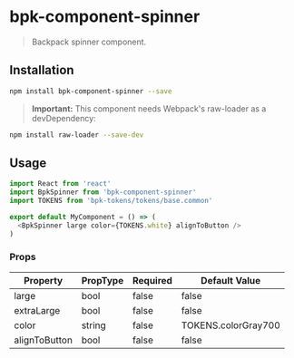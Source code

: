 # bpk-component-spinner

> Backpack spinner component.

## Installation

```sh
npm install bpk-component-spinner --save
```

> **Important:** This component needs Webpack's raw-loader as a devDependency:
```sh
npm install raw-loader --save-dev
```

## Usage

```js
import React from 'react'
import BpkSpinner from 'bpk-component-spinner'
import TOKENS from 'bpk-tokens/tokens/base.common'

export default MyComponent = () => (
  <BpkSpinner large color={TOKENS.white} alignToButton />
)
```

### Props

| Property      | PropType | Required | Default Value       |
| ------------- | -------- | -------- | ------------------- |
| large         | bool     | false    | false               |
| extraLarge    | bool     | false    | false               |
| color         | string   | false    | TOKENS.colorGray700 |
| alignToButton | bool     | false    | false               |


